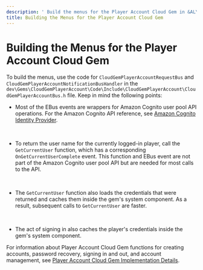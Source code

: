 ```yaml
---
description: ' Build the menus for the Player Account Cloud Gem in &ALYlong;. '
title: Building the Menus for the Player Account Cloud Gem
---
```

# Building the Menus for the Player Account Cloud Gem<a name="cloud-canvas-cloud-gem-player-account-building-menus"></a>

To build the menus, use the code for `CloudGemPlayerAccountRequestBus` and `CloudGemPlayerAccountNotificationBusHandler` in the `dev\Gems\CloudGemPlayerAccount\Code\Include\CloudGemPlayerAccount\CloudGemPlayerAccountBus.h` file\. Keep in mind the following points:
+ Most of the EBus events are wrappers for Amazon Cognito user pool API operations\. For the Amazon Cognito API reference, see [Amazon Cognito Identity Provider](https://docs.aws.amazon.com/cognito-user-identity-pools/latest/APIReference/Welcome.html)\.

   
+ To return the user name for the currently logged\-in player, call the `GetCurrentUser` function, which has a corresponding `OnGetCurrentUserComplete` event\. This function and EBus event are not part of the Amazon Cognito user pool API but are needed for most calls to the API\.

   
+ The `GetCurrentUser` function also loads the credentials that were returned and caches them inside the gem's system component\. As a result, subsequent calls to `GetCurrentUser` are faster\.

   
+ The act of signing in also caches the player's credentials inside the gem's system component\.

For information about Player Account Cloud Gem functions for creating accounts, password recovery, signing in and out, and account management, see [Player Account Cloud Gem Implementation Details](/docs/userguide/gems/cloud-canvas/player-account-details.md)\.